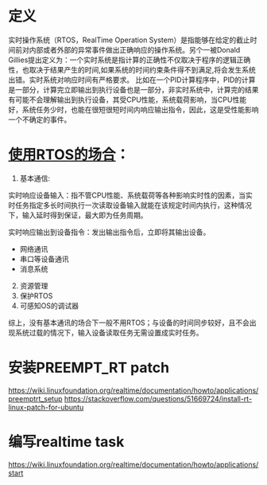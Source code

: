 # 定义
实时操作系统（RTOS，RealTime Operation System）是指能够在给定的截止时间前对内部或者外部的异常事件做出正确响应的操作系统。另个一被Donald Gillies提出定义为：一个实时系统是指计算的正确性不仅取决于程序的逻辑正确性，也取决于结果产生的时间,如果系统的时间约束条件得不到满足,将会发生系统出错。实时系统对响应时间有严格要求。
比如在一个PID计算程序中，PID的计算是一部分，计算完立即输出到执行设备也是一部分，非实时系统中，计算完的结果有可能不会理解输出到执行设备，其受CPU性能，系统载荷影响，当CPU性能好，系统任务少时，也能在很短很短时间内响应输出指令，因此，这是受性能影响一个不确定的事件。

# [使用RTOS的场合](https://www.element14.com/community/thread/7254/l/%E9%80%89%E6%8B%A9%E5%AE%9E%E6%97%B6%E6%93%8D%E4%BD%9C%E7%B3%BB%E7%BB%9Frtos%E5%89%8D%E5%BF%85%E9%A1%BB%E4%BA%86%E8%A7%A3%E7%9A%84%E5%87%A0%E4%B8%AA%E8%A6%81%E7%82%B9?displayFullThread=true)：
1. 基本通信:

实时响应设备输入：指不管CPU性能、系统载荷等各种影响实时性的因素，当实时任务指定多长时间执行一次读取设备输入就能在该规定时间内执行，这种情况下，输入延时得到保证，最大即为任务周期。

实时响应输出到设备指令：发出输出指令后，立即将其输出设备。
- 网络通讯
- 串口等设备通讯
- 消息系统
2. 资源管理
3. 保护RTOS
4. 可感知OS的调试器

综上，没有基本通讯的场合下一般不用RTOS；与设备的时间同步较好，且不会出现系统过载的情况下，输入设备读取任务无需设置成实时任务。
# 安装PREEMPT_RT patch
https://wiki.linuxfoundation.org/realtime/documentation/howto/applications/preemptrt_setup
https://stackoverflow.com/questions/51669724/install-rt-linux-patch-for-ubuntu
# 编写realtime task
https://wiki.linuxfoundation.org/realtime/documentation/howto/applications/start
